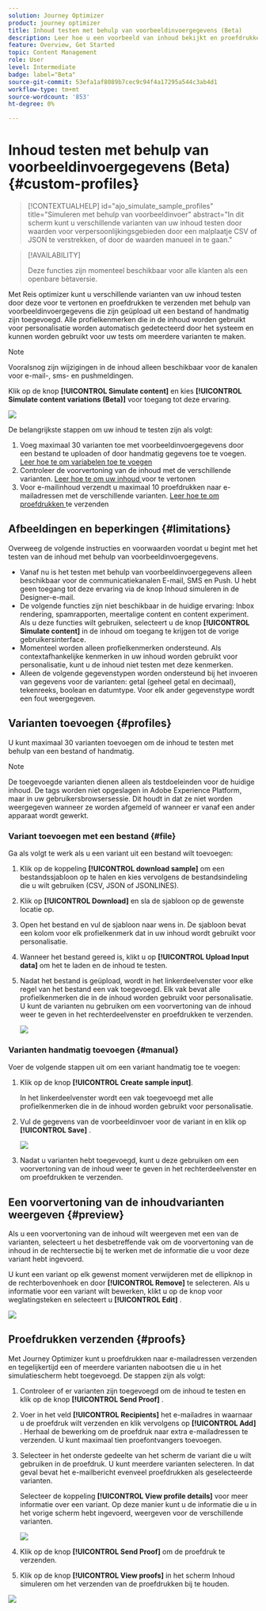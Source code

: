 ```yaml
---
solution: Journey Optimizer
product: journey optimizer
title: Inhoud testen met behulp van voorbeeldinvoergegevens (Beta)
description: Leer hoe u een voorbeeld van inhoud bekijkt en proefdrukken per e-mail verzendt met behulp van voorbeeldinvoergegevens.
feature: Overview, Get Started
topic: Content Management
role: User
level: Intermediate
badge: label="Beta"
source-git-commit: 53efa1af8089b7cec9c94f4a17295a544c3ab4d1
workflow-type: tm+mt
source-wordcount: '853'
ht-degree: 0%

---
```



# Inhoud testen met behulp van voorbeeldinvoergegevens (Beta) {#custom-profiles}

>[!CONTEXTUALHELP]
>id="ajo_simulate_sample_profiles"
>title="Simuleren met behulp van voorbeeldinvoer"
>abstract="In dit scherm kunt u verschillende varianten van uw inhoud testen door waarden voor verpersoonlijkingsgebieden door een malplaatje CSV of JSON te verstrekken, of door de waarden manueel in te gaan."

>[!AVAILABILITY]
>
>Deze functies zijn momenteel beschikbaar voor alle klanten als een openbare bètaversie.

Met Reis optimizer kunt u verschillende varianten van uw inhoud testen door deze voor te vertonen en proefdrukken te verzenden met behulp van voorbeeldinvoergegevens die zijn geüpload uit een bestand of handmatig zijn toegevoegd. Alle profielkenmerken die in de inhoud worden gebruikt voor personalisatie worden automatisch gedetecteerd door het systeem en kunnen worden gebruikt voor uw tests om meerdere varianten te maken.

>[!NOTE]
>
>Vooralsnog zijn wijzigingen in de inhoud alleen beschikbaar voor de kanalen voor e-mail-, sms- en pushmeldingen.

Klik op de knop **[!UICONTROL Simulate content]** en kies **[!UICONTROL Simulate content variations (Beta)]** voor toegang tot deze ervaring.

![](assets/simulate-sample.png)

De belangrijkste stappen om uw inhoud te testen zijn als volgt:

1. Voeg maximaal 30 varianten toe met voorbeeldinvoergegevens door een bestand te uploaden of door handmatig gegevens toe te voegen. [ Leer hoe te om variabelen toe te voegen ](#profiles)
1. Controleer de voorvertoning van de inhoud met de verschillende varianten. [ Leer hoe te om uw inhoud ](#preview) voor te vertonen
1. Voor e-mailinhoud verzendt u maximaal 10 proefdrukken naar e-mailadressen met de verschillende varianten. [ Leer hoe te om proefdrukken ](#proofs) te verzenden


## Afbeeldingen en beperkingen {#limitations}

Overweeg de volgende instructies en voorwaarden voordat u begint met het testen van de inhoud met behulp van voorbeeldinvoergegevens.

* Vanaf nu is het testen met behulp van voorbeeldinvoergegevens alleen beschikbaar voor de communicatiekanalen E-mail, SMS en Push. U hebt geen toegang tot deze ervaring via de knop Inhoud simuleren in de Designer-e-mail.
* De volgende functies zijn niet beschikbaar in de huidige ervaring: Inbox rendering, spamrapporten, meertalige content en content experiment. Als u deze functies wilt gebruiken, selecteert u de knop **[!UICONTROL Simulate content]** in de inhoud om toegang te krijgen tot de vorige gebruikersinterface.
* Momenteel worden alleen profielkenmerken ondersteund. Als contextafhankelijke kenmerken in uw inhoud worden gebruikt voor personalisatie, kunt u de inhoud niet testen met deze kenmerken.
* Alleen de volgende gegevenstypen worden ondersteund bij het invoeren van gegevens voor de varianten: getal (geheel getal en decimaal), tekenreeks, boolean en datumtype. Voor elk ander gegevenstype wordt een fout weergegeven.

## Varianten toevoegen {#profiles}

U kunt maximaal 30 varianten toevoegen om de inhoud te testen met behulp van een bestand of handmatig.

>[!NOTE]
>
>De toegevoegde varianten dienen alleen als testdoeleinden voor de huidige inhoud. De tags worden niet opgeslagen in Adobe Experience Platform, maar in uw gebruikersbrowsersessie. Dit houdt in dat ze niet worden weergegeven wanneer ze worden afgemeld of wanneer er vanaf een ander apparaat wordt gewerkt.

### Variant toevoegen met een bestand {#file}

Ga als volgt te werk als u een variant uit een bestand wilt toevoegen:

1. Klik op de koppeling **[!UICONTROL download sample]** om een bestandssjabloon op te halen en kies vervolgens de bestandsindeling die u wilt gebruiken (CSV, JSON of JSONLINES).

1. Klik op **[!UICONTROL Download]** en sla de sjabloon op de gewenste locatie op.

1. Open het bestand en vul de sjabloon naar wens in. De sjabloon bevat een kolom voor elk profielkenmerk dat in uw inhoud wordt gebruikt voor personalisatie.

1. Wanneer het bestand gereed is, klikt u op **[!UICONTROL Upload Input data]** om het te laden en de inhoud te testen.

1. Nadat het bestand is geüpload, wordt in het linkerdeelvenster voor elke regel van het bestand een vak toegevoegd. Elk vak bevat alle profielkenmerken die in de inhoud worden gebruikt voor personalisatie. U kunt de varianten nu gebruiken om een voorvertoning van de inhoud weer te geven in het rechterdeelvenster en proefdrukken te verzenden.

   ![](assets/simulate-custom-variants.png)

### Varianten handmatig toevoegen {#manual}

Voer de volgende stappen uit om een variant handmatig toe te voegen:

1. Klik op de knop **[!UICONTROL Create sample input]**.

   In het linkerdeelvenster wordt een vak toegevoegd met alle profielkenmerken die in de inhoud worden gebruikt voor personalisatie.

1. Vul de gegevens van de voorbeeldinvoer voor de variant in en klik op **[!UICONTROL Save]** .

   ![](assets/simulate-custom-add.png)

1. Nadat u varianten hebt toegevoegd, kunt u deze gebruiken om een voorvertoning van de inhoud weer te geven in het rechterdeelvenster en om proefdrukken te verzenden.

## Een voorvertoning van de inhoudvarianten weergeven {#preview}

Als u een voorvertoning van de inhoud wilt weergeven met een van de varianten, selecteert u het desbetreffende vak om de voorvertoning van de inhoud in de rechtersectie bij te werken met de informatie die u voor deze variant hebt ingevoerd.

U kunt een variant op elk gewenst moment verwijderen met de ellipknop in de rechterbovenhoek en door **[!UICONTROL Remove]** te selecteren. Als u informatie voor een variant wilt bewerken, klikt u op de knop voor weglatingsteken en selecteert u **[!UICONTROL Edit]** .

![](assets/simulate-custom-boxes.png)

## Proefdrukken verzenden {#proofs}

Met Journey Optimizer kunt u proefdrukken naar e-mailadressen verzenden en tegelijkertijd een of meerdere varianten nabootsen die u in het simulatiescherm hebt toegevoegd. De stappen zijn als volgt:

1. Controleer of er varianten zijn toegevoegd om de inhoud te testen en klik op de knop **[!UICONTROL Send Proof]** .

1. Voer in het veld **[!UICONTROL Recipients]** het e-mailadres in waarnaar u de proefdruk wilt verzenden en klik vervolgens op **[!UICONTROL Add]** . Herhaal de bewerking om de proefdruk naar extra e-mailadressen te verzenden. U kunt maximaal tien proefontvangers toevoegen.

1. Selecteer in het onderste gedeelte van het scherm de variant die u wilt gebruiken in de proefdruk. U kunt meerdere varianten selecteren. In dat geval bevat het e-mailbericht evenveel proefdrukken als geselecteerde varianten.

   Selecteer de koppeling **[!UICONTROL View profile details]** voor meer informatie over een variant. Op deze manier kunt u de informatie die u in het vorige scherm hebt ingevoerd, weergeven voor de verschillende varianten.

   ![](assets/simulate-custom-proofs.png)

1. Klik op de knop **[!UICONTROL Send Proof]** om de proefdruk te verzenden.

1. Klik op de knop **[!UICONTROL View proofs]** in het scherm Inhoud simuleren om het verzenden van de proefdrukken bij te houden.

![](assets/simulate-custom-sent-proofs.png)
